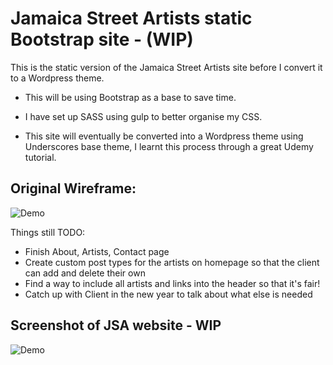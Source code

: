 # Jamaica Street Artists static Bootstrap site - (WIP)

This is the static version of the Jamaica Street Artists site before I convert it to a Wordpress theme.

* This will be using Bootstrap as a base to save time.

* I have set up SASS using gulp to better organise my CSS.

* This site will eventually be converted into a Wordpress theme using Underscores base theme, I learnt this process through a great Udemy tutorial.

## Original Wireframe:
![Demo](https://user-images.githubusercontent.com/26763021/34640849-abed2856-f2f2-11e7-9f1a-799b417de319.jpg)
  

Things still TODO:
  - Finish About, Artists, Contact page
  - Create custom post types for the artists on homepage so that the client can add and delete their own
  - Find a way to include all artists and links into the header so that it's fair!
  - Catch up with Client in the new year to talk about what else is needed
  

  

## Screenshot of JSA website - WIP

![Demo](https://user-images.githubusercontent.com/26763021/34621820-8d6a7dda-f242-11e7-90a5-e622fadedf1c.png)
